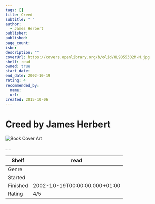 ```yaml
---
tags: []
title: Creed
subtitle: " "
author:
  - James Herbert
publisher:
published:
page_count:
isbn:
description: ""
coverUrl: https://covers.openlibrary.org/b/olid/OL9855302M-M.jpg
shelf: read
owned: true
start_date:
end_date: 2002-10-19
rating: 4
recommended_by:
  name:
  url:
created: 2015-10-06
---
```


# Creed by James Herbert

![Book Cover Art](https://covers.openlibrary.org/b/olid/OL9855302M-M.jpg)

_ _

| Shelf | read |
| --- | --- |
| Genre |  |
| Started |  |
| Finished | 2002-10-19T00:00:00.000+01:00 |
| Rating | 4/5 |

